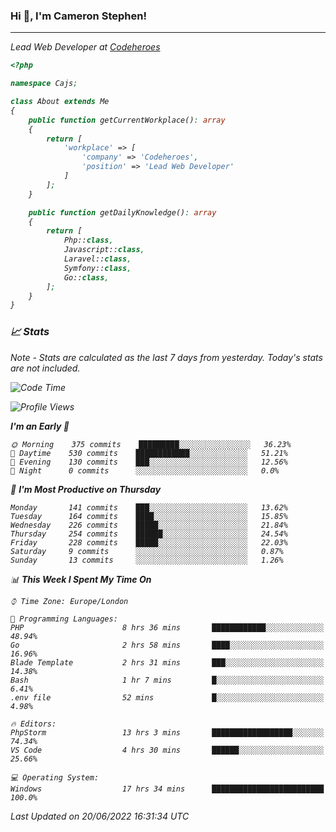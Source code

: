 ### Hi 👋, I'm Cameron Stephen!
<hr>
<p><em>Lead Web Developer at <a href="https://codeheroes.co.uk">Codeheroes</a></p>


```php
<?php

namespace Cajs;

class About extends Me
{
    public function getCurrentWorkplace(): array
    {
        return [
            'workplace' => [
                'company' => 'Codeheroes',
                'position' => 'Lead Web Developer'
            ]
        ];
    }

    public function getDailyKnowledge(): array
    {
        return [
            Php::class,
            Javascript::class,
            Laravel::class,
            Symfony::class,
            Go::class,
        ];
    }
}
```

### 📈 Stats
<p><em>Note - Stats are calculated as the last 7 days from yesterday. Today's stats are not included.</em></p>


<!--START_SECTION:waka-->
![Code Time](http://img.shields.io/badge/Code%20Time-2%2C949%20hrs%2055%20mins-blue)

![Profile Views](http://img.shields.io/badge/Profile%20Views-0-blue)

**I'm an Early 🐤** 

```text
🌞 Morning    375 commits    █████████░░░░░░░░░░░░░░░░   36.23% 
🌆 Daytime    530 commits    ████████████░░░░░░░░░░░░░   51.21% 
🌃 Evening    130 commits    ███░░░░░░░░░░░░░░░░░░░░░░   12.56% 
🌙 Night      0 commits      ░░░░░░░░░░░░░░░░░░░░░░░░░   0.0%

```
📅 **I'm Most Productive on Thursday** 

```text
Monday       141 commits    ███░░░░░░░░░░░░░░░░░░░░░░   13.62% 
Tuesday      164 commits    ████░░░░░░░░░░░░░░░░░░░░░   15.85% 
Wednesday    226 commits    █████░░░░░░░░░░░░░░░░░░░░   21.84% 
Thursday     254 commits    ██████░░░░░░░░░░░░░░░░░░░   24.54% 
Friday       228 commits    █████░░░░░░░░░░░░░░░░░░░░   22.03% 
Saturday     9 commits      ░░░░░░░░░░░░░░░░░░░░░░░░░   0.87% 
Sunday       13 commits     ░░░░░░░░░░░░░░░░░░░░░░░░░   1.26%

```


📊 **This Week I Spent My Time On** 

```text
⌚︎ Time Zone: Europe/London

💬 Programming Languages: 
PHP                      8 hrs 36 mins       ████████████░░░░░░░░░░░░░   48.94% 
Go                       2 hrs 58 mins       ████░░░░░░░░░░░░░░░░░░░░░   16.96% 
Blade Template           2 hrs 31 mins       ███░░░░░░░░░░░░░░░░░░░░░░   14.38% 
Bash                     1 hr 7 mins         █░░░░░░░░░░░░░░░░░░░░░░░░   6.41% 
.env file                52 mins             █░░░░░░░░░░░░░░░░░░░░░░░░   4.98%

🔥 Editors: 
PhpStorm                 13 hrs 3 mins       ██████████████████░░░░░░░   74.34% 
VS Code                  4 hrs 30 mins       ██████░░░░░░░░░░░░░░░░░░░   25.66%

💻 Operating System: 
Windows                  17 hrs 34 mins      █████████████████████████   100.0%

```


 Last Updated on 20/06/2022 16:31:34 UTC
<!--END_SECTION:waka-->

